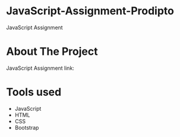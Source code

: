 # JavaScript-Assignment-Prodipto
JavaScript Assignment

# About The Project
JavaScript Assignment
link: 

# Tools used
- JavaScript
- HTML
- CSS
- Bootstrap

